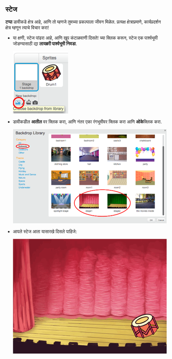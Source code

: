 ## स्टेज

**टप्पा** डावीकडे क्षेत्र आहे, आणि तो म्हणजे तुमच्या प्रकल्पाला जीवन मिळेल. प्रत्यक्ष क्षेत्राप्रमाणे, कार्यप्रदर्शन क्षेत्र म्हणून त्याचे विचार करा!

+ या क्षणी, स्टेज पांढरा आहे, आणि खूप कंटाळवाणी दिसते! च्या क्लिक करून, स्टेज एक पार्श्वभूमी जोडण्यासाठी द्या **लायब्ररी पार्श्वभूमी निवडा**.
    
    ![स्क्रीनशॉट](images/band-stage-choose.png)

+ डावीकडील **आतील** वर क्लिक करा, आणि नंतर एका रंगभूमीवर क्लिक करा आणि **ओके**क्लिक करा.
    
    ![स्क्रीनशॉट](images/band-backdrop.png)

+ आपले स्टेज आता यासारखे दिसले पाहिजे:
    
    ![स्क्रीनशॉट](images/band-stage.png)